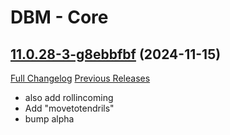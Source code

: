 # DBM - Core

## [11.0.28-3-g8ebbfbf](https://github.com/DeadlyBossMods/DeadlyBossMods/tree/8ebbfbf5110a49f69372537bbae20b40d1e710db) (2024-11-15)
[Full Changelog](https://github.com/DeadlyBossMods/DeadlyBossMods/compare/11.0.28...8ebbfbf5110a49f69372537bbae20b40d1e710db) [Previous Releases](https://github.com/DeadlyBossMods/DeadlyBossMods/releases)

- also add rollincoming  
- Add "movetotendrils"  
- bump alpha  
